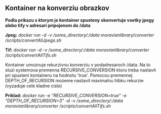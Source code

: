 ## Kontainer na konverziu obrazkov

**Podla prikazu s ktorym je kontainer spusteny skonvertuje vsetky jpegy alebo tify v adresari pripojenom do /data**

**Jpeg:**
*docker run -d -v /some_directory/:/data moravianlibrary/converter /scripts/convertAllJpegs.sh*

**Tif:**
*docker run -d -v /some_directory/:/data moravianlibrary/converter /scripts/convertAllTifs.sh*

Kontainer umoznuje rekurzivnu konverziu v podadresaroch /data. Na to sluzi systemova premenna RECURSIVE_CONVERSION ktoru treba nastavit pri spusteni kontaineru na hodnotu 'true'. Pomocou premennej DEPTH_OF_RECURSION mozeme nastavit maximalnu hlbku rekurzie (vyzaduje cele kladne cislo)

**Priklad:**
*docker run  -e "RECURSIVE_CONVERSION=true" -e "DEPTH_OF_RECURSION=3" -d -v /some_directory/:/data moravianlibrary/converter /scripts/convertAllTifs.sh*
